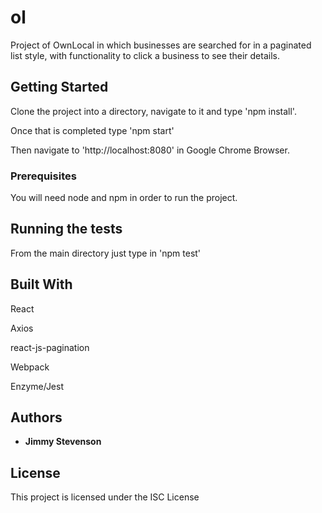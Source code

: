 # ol

Project of OwnLocal in which businesses are searched for in a paginated list style, with functionality to click a business to see their details.

## Getting Started

Clone the project into a directory, navigate to it and
type 'npm install'.

Once that is completed type 'npm start'

Then navigate to 'http://localhost:8080' in Google Chrome Browser.

### Prerequisites

You will need node and npm in order to run the project.

## Running the tests

From the main directory just type in 'npm test'

## Built With

React

Axios

react-js-pagination

Webpack

Enzyme/Jest

## Authors

* **Jimmy Stevenson**

## License

This project is licensed under the ISC License
